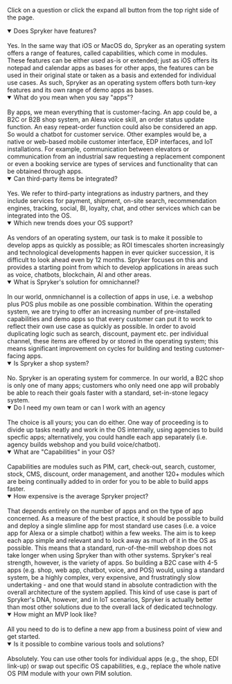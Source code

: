 Click on a question or click the expand all button from the top right side of the page.

<details open>
<summary>Does Spryker have features?</summary>
 
</br>
Yes. In the same way that iOS or MacOS do, Spryker as an operating system offers a range of features, called capabilities, which come in modules. These features can be either used as-is or extended; just as iOS offers its notepad and calendar apps as bases for other apps, the features can be used in their original state or taken as a basis and extended for individual use cases. As such, Spryker as an operating system offers both turn-key features and its own range of demo apps as bases.
    
</details>

<details open>
<summary>What do you mean when you say "apps"?</summary>
    
</br>
By apps, we mean everything that is customer-facing. 
An app could be, a B2C or B2B shop system, an Alexa voice skill, an order status update function. An easy repeat-order function could also be considered an app. So would a chatbot for customer service. Other examples would be, a native or web-based mobile customer interface, EDP interfaces, and IoT installations. For example, communication between elevators or communication from an industrial saw requesting a replacement component or even a booking service are types of services and functionality that can be obtained through apps.
    
</details>

<details open>
<summary>Can third-party items be integrated?</summary>
    
</br>
Yes. We refer to third-party integrations as industry partners, and they include services for payment, shipment, on-site search, recommendation engines, tracking, social, BI, loyalty, chat, and other services which can be integrated into the OS.
   
</details>

<details open>
<summary>Which new trends does your OS support?</summary>
    
</br>
As vendors of an operating system, our task is to make it possible to develop apps as quickly as possible; as ROI timescales shorten increasingly and technological developments happen in ever quicker succession, it is difficult to look ahead even by 12 months. Spryker focuses on this and provides a starting point from which to develop applications in areas such as voice, chatbots, blockchain, AI and other areas.
   
</details>

<details open>
<summary>What is Spryker's solution for omnichannel?</summary>
    
</br>
In our world, onmnichannel is a collection of apps in use, i.e. a webshop plus POS plus mobile as one possible combination. Within the operating system, we are trying to offer an increasing number of pre-installed capabilities and demo apps so that every customer can put it to work to reflect their own use case as quickly as possible. In order to avoid duplicating logic such as search, discount, payment etc. per individual channel, these items are offered by or stored in the operating system; this means significant improvement on cycles for building and testing customer-facing apps.
   
</details>

<details open>
<summary>Is Spryker a shop system?</summary>
   
</br>
No. Spryker is an operating system for commerce. In our world, a B2C shop is only one of many apps; customers who only need one app will probably be able to reach their goals faster with a standard, set-in-stone legacy system.

</details>

<details open>
<summary>Do I need my own team or can I work with an agency</summary>

</br>
The choice is all yours; you can do either. One way of proceeding is to divide up tasks neatly and work in the OS internally, using agencies to build specfic apps; alternatively, you could handle each app separately (i.e. agency builds webshop and you build voice/chatbot).

</details>

<details open>
<summary>What are "Capabilities" in your OS?</summary>
    
 </br>
Capabilities are modules such as PIM, cart, check-out, search, customer, stock, CMS, discount, order management, and another 120+ modules which are being continually added to in order for you to be able to build apps faster.

</details>

<details open>
<summary>How expensive is the average Spryker project?</summary>
   
 </br>
That depends entirely on the number of apps and on the type of app concerned. As a measure of the best practice, it should be possible to build and deploy a single slimline app for most standard use cases (i.e. a voice app for Alexa or a simple chatbot) within a few weeks. The aim is to keep each app simple and relevant and to lock away as much of it in the OS as possible. This means that a standard, run-of-the-mill webshop does not take longer when using Spryker than with other systems. Spryker's real strength, however, is the variety of apps. So building a B2C case with 4-5 apps (e.g. shop, web app, chatbot, voice, and POS) would, using a standard system, be a highly complex, very expensive, and frustratingly slow undertaking - and one that would stand in absolute contradiction with the overall architecture of the system applied. This kind of use case is part of Spryker's DNA, however, and in IoT scenarios, Spryker is actually better than most other solutions due to the overall lack of dedicated technology.

</details>

<details open>
<summary>How might an MVP look like?</summary>
   
 </br>
All you need to do is to define a new app from a business point of view and get started.

</details>

<details open>
<summary>Is it possible to combine various tools and solutions?</summary>

</br>
Absolutely. You can use other tools for individual apps (e.g., the shop, EDI link-up) or swap out specific OS capabilities, e.g., replace the whole native OS PIM module with your own PIM solution.

</details>


